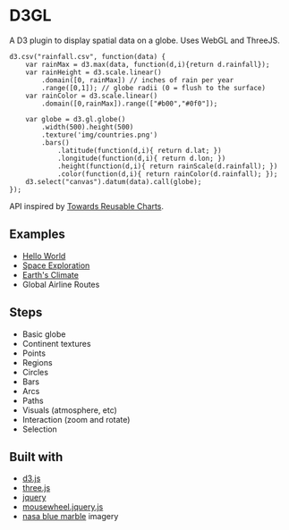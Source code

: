 D3GL
====
A D3 plugin to display spatial data on a globe. Uses WebGL and ThreeJS.

    d3.csv("rainfall.csv", function(data) {
        var rainMax = d3.max(data, function(d,i){return d.rainfall});
        var rainHeight = d3.scale.linear()
            .domain([0, rainMax]) // inches of rain per year
            .range([0,1]); // globe radii (0 = flush to the surface)
        var rainColor = d3.scale.linear()
            .domain([0,rainMax]).range(["#b00","#0f0"]);

        var globe = d3.gl.globe()
            .width(500).height(500)
            .texture('img/countries.png')
            .bars()
                .latitude(function(d,i){ return d.lat; })
                .longitude(function(d,i){ return d.lon; })
                .height(function(d,i){ return rainScale(d.rainfall); })
                .color(function(d,i){ return rainColor(d.rainfall); });
        d3.select("canvas").datum(data).call(globe);
    });

API inspired by [Towards Reusable Charts](http://bost.ocks.org/mike/chart/).

Examples
--------
* [Hello World](http://bl.ocks.org/4056536)
* [Space Exploration](http://bl.ocks.org/4142482)
* [Earth's Climate](http://bl.ocks.org/4153053)
* Global Airline Routes

Steps
-----
* Basic globe
* Continent textures
* Points
* Regions
* Circles
* Bars
* Arcs
* Paths
* Visuals (atmosphere, etc)
* Interaction (zoom and rotate)
* Selection

Built with
----------
* [d3.js](http://mbostock.github.com/d3/)
* [three.js](http://threejs.org/)
* [jquery](http://jquery.com/)
* [mousewheel.jquery.js](http://brandonaaron.net/code/mousewheel/docs)
* [nasa blue marble](http://earthobservatory.nasa.gov/Features/BlueMarble/BlueMarble_monthlies.php) imagery

<link rel="stylesheet" href="style.css"></link>
